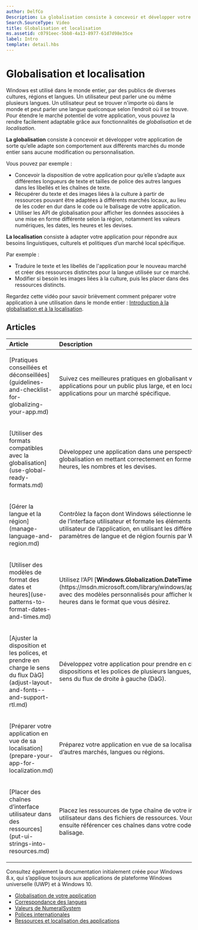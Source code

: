 ```yaml
---
author: DelfCo
Description: La globalisation consiste à concevoir et développer votre application de sorte qu’elle adapte son comportement aux différents marchés du monde entier sans aucune modification ou personnalisation.
Search.SourceType: Video
title: Globalisation et localisation
ms.assetid: c0791eec-5bb8-4a13-8977-61d7d98e35ce
label: Intro
template: detail.hbs
---
```


# Globalisation et localisation




Windows est utilisé dans le monde entier, par des publics de diverses cultures, régions et langues. Un utilisateur peut parler une ou même plusieurs langues. Un utilisateur peut se trouver n'importe où dans le monde et peut parler une langue quelconque selon l’endroit où il se trouve. Pour étendre le marché potentiel de votre application, vous pouvez la rendre facilement adaptable grâce aux fonctionnalités de *globalisation* et de *localisation*.

**La globalisation** consiste à concevoir et développer votre application de sorte qu’elle adapte son comportement aux différents marchés du monde entier sans aucune modification ou personnalisation.

Vous pouvez par exemple :

-   Concevoir la disposition de votre application pour qu’elle s’adapte aux différentes longueurs de texte et tailles de police des autres langues dans les libellés et les chaînes de texte.
-   Récupérer du texte et des images liées à la culture à partir de ressources pouvant être adaptées à différents marchés locaux, au lieu de les coder en dur dans le code ou le balisage de votre application.
-   Utiliser les API de globalisation pour afficher les données associées à une mise en forme différente selon la région, notamment les valeurs numériques, les dates, les heures et les devises.

**La localisation** consiste à adapter votre application pour répondre aux besoins linguistiques, culturels et politiques d’un marché local spécifique.

Par exemple :

-   Traduire le texte et les libellés de l'application pour le nouveau marché et créer des ressources distinctes pour la langue utilisée sur ce marché.
-   Modifier si besoin les images liées à la culture, puis les placer dans des ressources distincts.

Regardez cette vidéo pour savoir brièvement comment préparer votre application à une utilisation dans le monde entier : [Introduction à la globalisation et à la localisation](https://channel9.msdn.com/Blogs/One-Dev-Minute/Introduction-to-globalization-and-localization).

## Articles
<table>
<colgroup>
<col width="50%" />
<col width="50%" />
</colgroup>
<thead>
<tr class="header">
<th align="left">Article</th>
<th align="left">Description</th>
</tr>
</thead>
<tbody>
<tr class="odd">
<td align="left"><p>[Pratiques conseillées et déconseillées](guidelines-and-checklist-for-globalizing-your-app.md)</p></td>
<td align="left"><p>Suivez ces meilleures pratiques en globalisant vos applications pour un public plus large, et en localisant vos applications pour un marché spécifique.</p></td>
</tr>
<tr class="odd">
<td align="left"><p>[Utiliser des formats compatibles avec la globalisation](use-global-ready-formats.md)</p></td>
<td align="left"><p>Développez une application dans une perspective de globalisation en mettant correctement en forme les dates, les heures, les nombres et les devises.</p></td>
</tr>
<tr class="even">
<td align="left"><p>[Gérer la langue et la région](manage-language-and-region.md)</p></td>
<td align="left"><p>Contrôlez la façon dont Windows sélectionne les ressources de l’interface utilisateur et formate les éléments de l’interface utilisateur de l’application, en utilisant les différents paramètres de langue et de région fournis par Windows.</p></td>
</tr>
<tr class="odd">
<td align="left"><p>[Utiliser des modèles de format des dates et heures](use-patterns-to-format-dates-and-times.md)</p></td>
<td align="left"><p>Utilisez l’API [<strong>Windows.Globalization.DateTimeFormatting</strong>](https://msdn.microsoft.com/library/windows/apps/br206859) avec des modèles personnalisés pour afficher les dates et les heures dans le format que vous désirez.</p></td>
</tr>
<tr class="even">
<td align="left"><p>[Ajuster la disposition et les polices, et prendre en charge le sens du flux DàG](adjust-layout-and-fonts--and-support-rtl.md)</p></td>
<td align="left"><p>Développez votre application pour prendre en charge les dispositions et les polices de plusieurs langues, notamment le sens du flux de droite à gauche (DàG).</p></td>
</tr>
<tr class="odd">
<td align="left"><p>[Préparer votre application en vue de sa localisation](prepare-your-app-for-localization.md)</p></td>
<td align="left"><p>Préparez votre application en vue de sa localisation pour d’autres marchés, langues ou régions.</p></td>
</tr>
<tr class="even">
<td align="left"><p>[Placer des chaînes d’interface utilisateur dans des ressources](put-ui-strings-into-resources.md)</p></td>
<td align="left"><p>Placez les ressources de type chaîne de votre interface utilisateur dans des fichiers de ressources. Vous pouvez ensuite référencer ces chaînes dans votre code ou votre balisage.</p></td>
</tr>
</tbody>
</table>

 

Consultez également la documentation initialement créée pour Windows 8.x, qui s’applique toujours aux applications de plateforme Windows universelle (UWP) et à Windows 10.

-   [Globalisation de votre application](https://msdn.microsoft.com/library/windows/apps/xaml/hh965328)
-   [Correspondance des langues](https://msdn.microsoft.com/library/windows/apps/xaml/jj673578.aspx)
-   [Valeurs de NumeralSystem](https://msdn.microsoft.com/library/windows/apps/xaml/jj236471.aspx)
-   [Polices internationales](https://msdn.microsoft.com/library/windows/apps/xaml/dn263115.aspx)
-   [Ressources et localisation des applications](https://msdn.microsoft.com/library/windows/apps/xaml/hh710212.aspx)

 

 





<!--HONumber=May16_HO2-->


